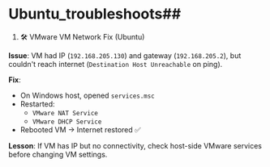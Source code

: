 # Ubuntu_troubleshoots## 

1. 🛠️ VMware VM Network Fix (Ubuntu)

**Issue**: VM had IP (`192.168.205.130`) and gateway (`192.168.205.2`), but couldn't reach internet (`Destination Host Unreachable` on ping).

**Fix**:
- On Windows host, opened `services.msc`
- Restarted:
  - `VMware NAT Service`
  - `VMware DHCP Service`
- Rebooted VM → Internet restored ✅

**Lesson**: If VM has IP but no connectivity, check host-side VMware services before changing VM settings.
